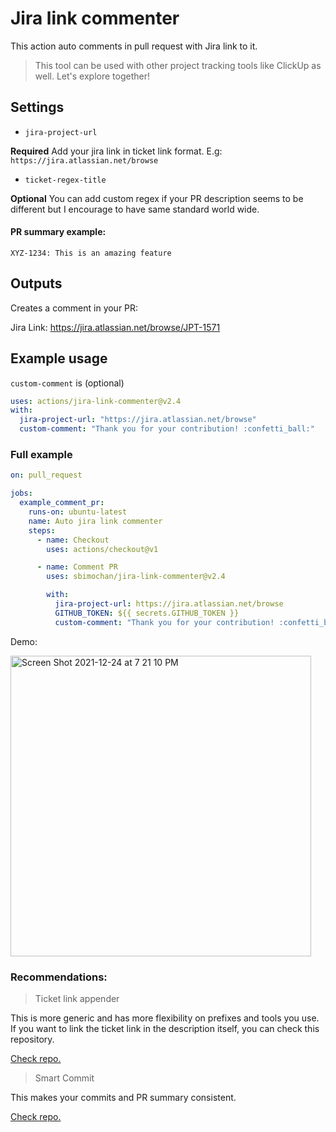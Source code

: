# Jira link commenter

This action auto comments in pull request with Jira link to it.

> This tool can be used with other project tracking tools like ClickUp as well. Let's explore together!

## Settings

- `jira-project-url`

**Required** Add your jira link in ticket link format.
E.g:
`https://jira.atlassian.net/browse`

- `ticket-regex-title`

**Optional** You can add custom regex if your PR description seems to be different but I encourage to have same standard world wide.

#### PR summary example:

`XYZ-1234: This is an amazing feature`

## Outputs

Creates a comment in your PR:

Jira Link: https://jira.atlassian.net/browse/JPT-1571

## Example usage

`custom-comment` is (optional)

```yaml
uses: actions/jira-link-commenter@v2.4
with:
  jira-project-url: "https://jira.atlassian.net/browse"
  custom-comment: "Thank you for your contribution! :confetti_ball:"
```

### Full example

```yaml
on: pull_request

jobs:
  example_comment_pr:
    runs-on: ubuntu-latest
    name: Auto jira link commenter
    steps:
      - name: Checkout
        uses: actions/checkout@v1

      - name: Comment PR
        uses: sbimochan/jira-link-commenter@v2.4

        with:
          jira-project-url: https://jira.atlassian.net/browse
          GITHUB_TOKEN: ${{ secrets.GITHUB_TOKEN }}
          custom-comment: "Thank you for your contribution! :confetti_ball:"
```

Demo:

<img width="481" alt="Screen Shot 2021-12-24 at 7 21 10 PM" src="https://user-images.githubusercontent.com/11685953/147376660-50957431-f9a8-4317-b10a-9fcce82e7b42.png">

### Recommendations:

> Ticket link appender

This is more generic and has more flexibility on prefixes and tools you use. If you want to link the ticket link in the description itself, you can check this repository.

[Check repo.](https://github.com/sbimochan/ticket-link-appender)

> Smart Commit

This makes your commits and PR summary consistent.

<a href="https://github.com/sbimochan/smart-commit" target="_blank">Check repo.</a>
